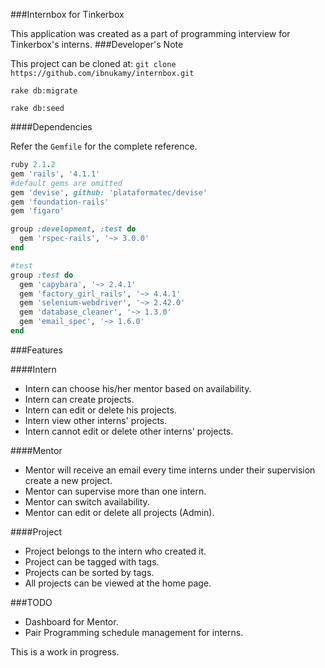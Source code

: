 ###Internbox for Tinkerbox

This application was created as a part of programming interview for Tinkerbox's interns.
###Developer's Note

This project can be cloned at:
`git clone https://github.com/ibnukamy/internbox.git`

`rake db:migrate`

`rake db:seed`

####Dependencies

Refer the `Gemfile` for the complete reference.

```Ruby
ruby 2.1.2 
gem 'rails', '4.1.1'
#default gems are omitted
gem 'devise', github: 'plataformatec/devise'
gem 'foundation-rails'
gem 'figaro'

group :development, :test do
  gem 'rspec-rails', '~> 3.0.0'
end

#test
group :test do
  gem 'capybara', '~> 2.4.1'
  gem 'factory_girl_rails', '~> 4.4.1'
  gem 'selenium-webdriver', '~> 2.42.0'
  gem 'database_cleaner', '~> 1.3.0'
  gem 'email_spec', '~> 1.6.0'
end
```

###Features

####Intern
- Intern can choose his/her mentor based on availability.
- Intern can create projects.
- Intern can edit or delete his projects.
- Intern view other interns' projects.
- Intern cannot edit or delete other interns' projects.

####Mentor
- Mentor will receive an email every time interns under their supervision create a new project.
- Mentor can supervise more than one intern.
- Mentor can switch availability.
- Mentor can edit or delete all projects (Admin).

####Project
- Project belongs to the intern who created it.
- Project can be tagged with tags.
- Projects can be sorted by tags.
- All projects can be viewed at the home page.

###TODO
- Dashboard for Mentor.
- Pair Programming schedule management for interns.

This is a work in progress.
